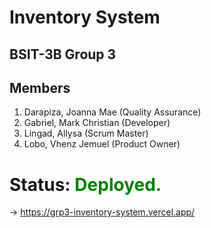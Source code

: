 # Inventory System
## BSIT-3B Group 3

## Members
1. Darapiza, Joanna Mae (Quality Assurance)
2. Gabriel, Mark Christian (Developer)
3. Lingad, Allysa (Scrum Master)
4. Lobo, Vhenz Jemuel (Product Owner)

# Status: <span style="color:green;">Deployed.</span>
-> https://grp3-inventory-system.vercel.app/
